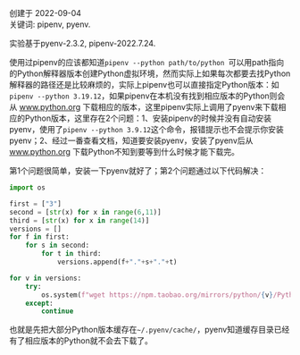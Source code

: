创建于 2022-09-04<br>
关键词: pipenv, pyenv.

实验基于pyenv-2.3.2, pipenv-2022.7.24.

使用过pipenv的应该都知道`pipenv --python path/to/python `可以用path指向的Python解释器版本创建Python虚拟环境，然而实际上如果每次都要去找Python解释器的路径还是比较麻烦的，实际上pipenv也可以直接指定Python版本：如`pipenv --python 3.19.12`，如果pipenv在本机没有找到相应版本的Python则会从 www.python.org 下载相应的版本，这里pipenv实际上调用了pyenv来下载相应的Python版本，这里存在2个问题：1、安装pipenv的时候并没有自动安装pyenv，使用了`pipenv --python 3.9.12`这个命令，报错提示也不会提示你安装pyenv；2、经过一番查看文档，知道要安装pyenv，安装了pyenv后从 www.python.org 下载Python不知到要等到什么时候才能下载完。

第1个问题很简单，安装一下pyenv就好了；第2个问题通过以下代码解决：

```python
import os

first = ["3"]
second = [str(x) for x in range(6,11)]
third = [str(x) for x in range(14)]
versions = []
for f in first:
    for s in second:
        for t in third:
            versions.append(f+"."+s+"."+t)

for v in versions:
    try:
        os.system(f"wget https://npm.taobao.org/mirrors/python/{v}/Python-{v}.tar.xz -P ~/.pyenv/cache/")
    except:
        continue
```

 也就是先把大部分Python版本缓存在`~/.pyenv/cache/`，pyenv知道缓存目录已经有了相应版本的Python就不会去下载了。